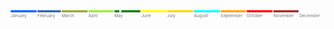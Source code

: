 <svg viewBox="0 0 3760 100">
  <title>Timeline 2022</title>
  <g class='bars'>
    <rect fill='#0066FF' x='0' width='310' height='25'></rect>
    <rect fill='#3366AA' x='320' width='280' height='25'></rect>
    <rect fill='#99AA33' x='610' width='310' height='25'></rect>
    <rect fill='#99EE33' x='930' width='300' height='25'></rect>
    <rect fill='green' x='1240' width='310' height='25'></rect>
    <rect fill='yellow' x='1560' width='300' height='25'></rect>
    <rect fill='gold' x='1870' width='310' height='25'></rect>
    <rect fill='cyan' x='2190' width='310' height='25'></rect>
    <rect fill='orange' x='2510' width='300' height='25'></rect>
    <rect fill='red' x='2820' width='310' height='25'></rect>
    <rect fill='brown' x='3140' width='300' height='25'></rect>
    <rect fill='white' x='3450' width='310' height='25'></rect>
  </g>
  <g class='labels' style="font-size:50px;" text-anchor="middle">
    <text fill='#747474' x='0' y='80' text-anchor="start">January</text>
    <text fill='#747474' x='320' y='80' text-anchor="start">February</text>
    <text fill='#747474' x='610' y='80' text-anchor="start">March</text>
    <text fill='#747474' x='930' y='80' text-anchor="start">April</text>
    <text fill='#747474' x='1240' y='80' text-anchor="start">May</text>
    <text fill='#747474' x='1560' y='80' text-anchor="start">June</text>
    <text fill='#747474' x='1870' y='80' text-anchor="start">July</text>
    <text fill='#747474' x='2190' y='80' text-anchor="start">August</text>
    <text fill='#747474' x='2510' y='80' text-anchor="start">September</text>
    <text fill='#747474' x='2820' y='80' text-anchor="start">October</text>
    <text fill='#747474' x='3140' y='80' text-anchor="start">November</text>
    <text fill='#747474' x='3450' y='80' text-anchor="start">December</text>
  </g>
  <g>
    <circle cx="1310" cy="14" r="15" stroke="black" fill="white" />
  </g>
</svg>

```query mnemonic
```

